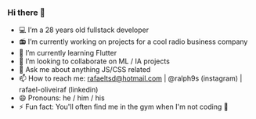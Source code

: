 ### Hi there 👋

- 💻 I’m  a 28 years old fullstack developer
- 📻 I’m currently working on projects for a cool radio business company
- 📱 I’m currently learning Flutter
- 👯 I’m looking to collaborate on ML / IA projects
- 💬 Ask me about anything JS/CSS related 
- 📫 How to reach me: rafaeltsd@hotmail.com | @ralph9s (instagram) | rafael-oliveiraf (linkedin)
- 😄 Pronouns: he / him / his
- ⚡ Fun fact: You'll often find me in the gym when I'm not coding 💪
